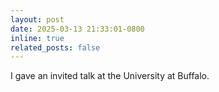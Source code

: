 ```yaml
---
layout: post
date: 2025-03-13 21:33:01-0800
inline: true
related_posts: false
---
```

I gave an invited talk at the University at Buffalo.